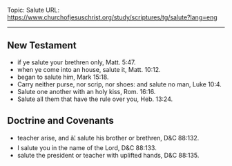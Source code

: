 Topic: Salute
URL: https://www.churchofjesuschrist.org/study/scriptures/tg/salute?lang=eng

---

## New Testament

- if ye salute your brethren only, Matt. 5:47.
- when ye come into an house, salute it, Matt. 10:12.
- began to salute him, Mark 15:18.
- Carry neither purse, nor scrip, nor shoes: and salute no man, Luke 10:4.
- Salute one another with an holy kiss, Rom. 16:16.
- Salute all them that have the rule over you, Heb. 13:24.

## Doctrine and Covenants

- teacher arise, and â¦ salute his brother or brethren, D&C 88:132.
- I salute you in the name of the Lord, D&C 88:133.
- salute the president or teacher with uplifted hands, D&C 88:135.

